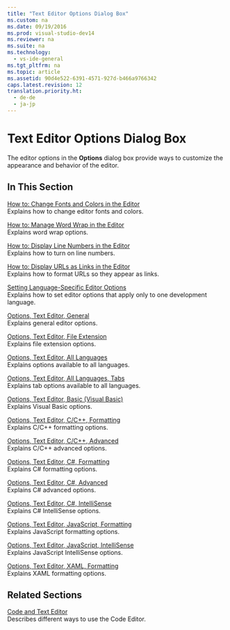 ```yaml
---
title: "Text Editor Options Dialog Box"
ms.custom: na
ms.date: 09/19/2016
ms.prod: visual-studio-dev14
ms.reviewer: na
ms.suite: na
ms.technology: 
  - vs-ide-general
ms.tgt_pltfrm: na
ms.topic: article
ms.assetid: 90d4e522-6391-4571-927d-b466a9766342
caps.latest.revision: 12
translation.priority.ht: 
  - de-de
  - ja-jp
---
```

# Text Editor Options Dialog Box
The editor options in the **Options** dialog box provide ways to customize the appearance and behavior of the editor.  
  
## In This Section  
 [How to: Change Fonts and Colors in the Editor](../vs140/How-to--Change-Fonts-and-Colors-in-the-Editor.md)  
 Explains how to change editor fonts and colors.  
  
 [How to: Manage Word Wrap in the Editor](../vs140/How-to--Manage-Word-Wrap-in-the-Editor.md)  
 Explains word wrap options.  
  
 [How to: Display Line Numbers in the Editor](../vs140/How-to--Display-Line-Numbers-in-the-Editor.md)  
 Explains how to turn on line numbers.  
  
 [How to: Display URLs as Links in the Editor](../vs140/How-to--Display-URLs-as-Links-in-the-Editor.md)  
 Explains how to format URLs so they appear as links.  
  
 [Setting Language-Specific Editor Options](../vs140/Setting-Language-Specific-Editor-Options.md)  
 Explains how to set editor options that apply only to one development language.  
  
 [Options, Text Editor, General](../vs140/Options--Text-Editor--General.md)  
 Explains general editor options.  
  
 [Options, Text Editor, File Extension](../vs140/Options--Text-Editor--File-Extension.md)  
 Explains file extension options.  
  
 [Options, Text Editor, All Languages](../vs140/Options--Text-Editor--All-Languages.md)  
 Explains options available to all languages.  
  
 [Options, Text Editor, All Languages, Tabs](../vs140/Options--Text-Editor--All-Languages--Tabs.md)  
 Explains tab options available to all languages.  
  
 [Options, Text Editor, Basic (Visual Basic)](../vs140/Options--Text-Editor--Basic--Visual-Basic-.md)  
 Explains Visual Basic options.  
  
 [Options, Text Editor, C/C++, Formatting](../vs140/Options--Text-Editor--C-C----Formatting.md)  
 Explains C/C++ formatting options.  
  
 [Options, Text Editor, C/C++, Advanced](../vs140/Options--Text-Editor--C-C----Advanced.md)  
 Explains C/C++ advanced options.  
  
 [Options, Text Editor, C#, Formatting](../vs140/Options--Text-Editor--C#--Formatting.md)  
 Explains C# formatting options.  
  
 [Options, Text Editor, C#, Advanced](../vs140/Options--Text-Editor--C#--Advanced.md)  
 Explains C# advanced options.  
  
 [Options, Text Editor, C#, IntelliSense](../vs140/Options--Text-Editor--C#--IntelliSense.md)  
 Explains C# IntelliSense options.  
  
 [Options, Text Editor, JavaScript, Formatting](../vs140/Options--Text-Editor--JavaScript--Formatting.md)  
 Explains JavaScript formatting options.  
  
 [Options, Text Editor, JavaScript, IntelliSense](../vs140/Options--Text-Editor--JavaScript--IntelliSense.md)  
 Explains JavaScript IntelliSense options.  
  
 [Options, Text Editor, XAML, Formatting](../vs140/Options--Text-Editor--XAML--Formatting.md)  
 Explains XAML formatting options.  
  
## Related Sections  
 [Code and Text Editor](../vs140/Writing-Code-in-the-Code-and-Text-Editor.md)  
 Describes different ways to use the Code Editor.